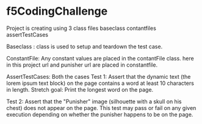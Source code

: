 # f5CodingChallenge

Project is creating using 3 class files
baseclass
contantfiles
assertTestCases

Baseclass :
  class is used to setup and teardown the test case.

ConstantFile:
Any constant values are placed in the contantFile class.
    here in this project url and punisher url are placed in constantfile.
    
AssertTestCases:
  Both the cases
    Test 1:
      Assert that the dynamic text (the lorem ipsum text block) on the page contains a word at least 10 characters in length.
    Stretch goal:
      Print the longest word on the page.
  
   Test 2:
    Assert that the "Punisher" image (silhouette with a skull on his chest) does not appear on the page.  This test may pass or fail on any given execution depending on whether the punisher happens to be on the page.  
